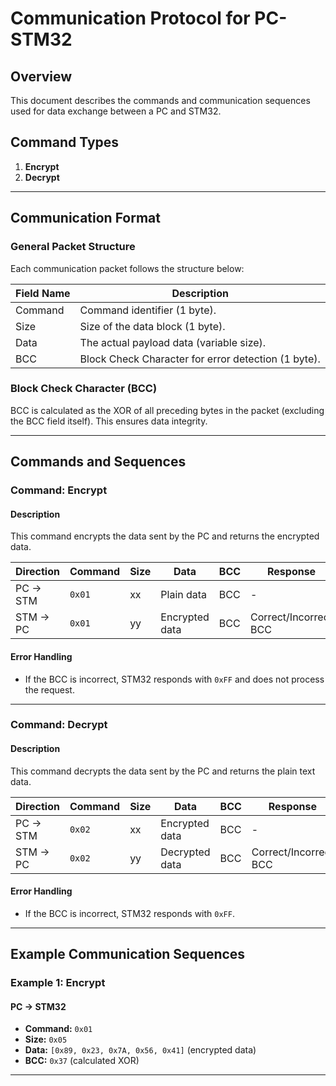 # Communication Protocol for PC-STM32

## Overview

This document describes the commands and communication sequences used for data exchange between a PC and STM32.

## Command Types

1. **Encrypt**
2. **Decrypt**

---

## Communication Format

### General Packet Structure
Each communication packet follows the structure below:

| Field Name  | Description                                |
|-------------|--------------------------------------------|
| Command     | Command identifier (1 byte).              |
| Size        | Size of the data block (1 byte).          |
| Data        | The actual payload data (variable size).  |
| BCC         | Block Check Character for error detection (1 byte). |

### Block Check Character (BCC)
BCC is calculated as the XOR of all preceding bytes in the packet (excluding the BCC field itself). This ensures data integrity.

---

## Commands and Sequences

### Command: Encrypt
#### Description
This command encrypts the data sent by the PC and returns the encrypted data.

| Direction  | Command | Size | Data        | BCC  | Response         |
|------------|---------|------|-------------|------|------------------|
| PC → STM   | `0x01`  | xx   | Plain data  | BCC  | -                |
| STM → PC   | `0x01`  | yy   | Encrypted data | BCC | Correct/Incorrect BCC |

#### Error Handling
- If the BCC is incorrect, STM32 responds with `0xFF` and does not process the request.

---

### Command: Decrypt
#### Description
This command decrypts the data sent by the PC and returns the plain text data.

| Direction  | Command | Size | Data            | BCC  | Response         |
|------------|---------|------|-----------------|------|------------------|
| PC → STM   | `0x02`  | xx   | Encrypted data  | BCC  | -                |
| STM → PC   | `0x02`  | yy   | Decrypted data  | BCC  | Correct/Incorrect BCC |

#### Error Handling
- If the BCC is incorrect, STM32 responds with `0xFF`.

---

## Example Communication Sequences

### Example 1: Encrypt
#### PC → STM32
- **Command:** `0x01`
- **Size:** `0x05`
- **Data:** `[0x89, 0x23, 0x7A, 0x56, 0x41]` (encrypted data)
- **BCC:** `0x37` (calculated XOR)

---





